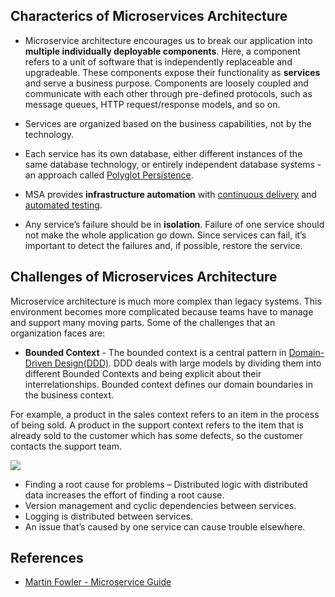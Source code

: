 ## Characterics of Microservices Architecture

* Microservice architecture encourages us to break our application into **multiple individually deployable components**. Here, a component refers to a unit of software that is independently replaceable and upgradeable. These components expose their functionality as **services** and serve a business purpose. Components are loosely coupled and communicate with each other through pre-defined protocols, such as message queues, HTTP request/response models, and so on.

* Services are organized based on the business capabilities, not by the technology.

* Each service has its own database, either different instances of the same database technology, or entirely independent database systems - an approach called [Polyglot Persistence](https://www.jamesserra.com/archive/2015/07/what-is-polyglot-persistence/#:~:text=Polyglot%20Persistence%20is%20a%20fancy,dealt%20with%20different%20data%20stores). 

* MSA provides **infrastructure automation** with [continuous delivery](https://en.wikipedia.org/wiki/Continuous_delivery) and [automated testing](https://smartbear.com/learn/automated-testing/what-is-automated-testing/).

* Any service’s failure should be in **isolation**. Failure of one service should not make the whole application go down. Since services can fail, it’s important to detect the failures and, if possible, restore the service. 

## Challenges of Microservices Architecture

Microservice architecture is much more complex than legacy systems. This environment becomes more complicated because teams have to manage and support many moving parts. Some of the challenges that an organization faces are:

* **Bounded Context** - The bounded context is a central pattern in [Domain-Driven Design(DDD)](https://en.wikipedia.org/wiki/Domain-driven_design). DDD deals with large models by dividing them into different Bounded Contexts and being explicit about their interrelationships. Bounded context defines our domain boundaries in the business context.

For example, a product in the sales context refers to an item in the process of being sold. A product in the support context refers to the item that is already sold to the customer which has some defects, so the customer contacts the support team. 

![](./images/bounded-context.PNG)

* Finding a root cause for problems – Distributed logic with distributed data increases the effort of finding a root cause. 
* Version management and cyclic dependencies between services.
* Logging is distributed between services.
* An issue that’s caused by one service can cause trouble elsewhere.

## References

*  [Martin Fowler - Microservice Guide](https://martinfowler.com/microservices/)